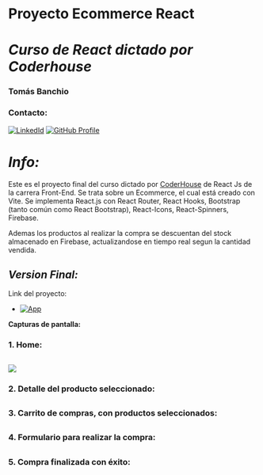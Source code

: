 # **Proyecto Ecommerce React** 
# *Curso de React dictado por Coderhouse*
### **Tomás Banchio**
### **Contacto:**

[![LinkedId](https://img.shields.io/badge/LinkedIn-informational?style=for-the-badge&logo=linkedin&logoColor=fff&color=23272d)](https://www.linkedin.com/in/tbanchio/)
[![GitHub Profile](https://img.shields.io/badge/GitHub-informational?style=for-the-badge&logo=GitHub&logoColor=fff&color=23272d)](https://github.com/tomiban)

# *Info:*

Este es el proyecto final del curso dictado por [CoderHouse](https://www.coderhouse.com) de React Js de la carrera Front-End.
Se trata sobre un Ecommerce, el cual está creado con Vite.
Se implementa React.js con React Router, React Hooks, Bootstrap (tanto común como React Bootstrap), React-Icons, React-Spinners, Firebase.

Ademas los productos al realizar la compra se descuentan del stock almacenado en Firebase, actualizandose en tiempo real segun la cantidad vendida.


## *Version Final:*
Link del proyecto: 
- [![App](https://img.shields.io/badge/App-informational?style=for-the-badge&logo=netlify&logoColor=fff&color=23272d)](https://tomiban.github.io/PreEntrega2Banchio/)


**Capturas de pantalla:**

### 1. Home:
## ![](./src/assets/img/readme/home.jpg )

### 2. Detalle del producto seleccionado:

## 

### 3. Carrito de compras, con productos seleccionados:

## 

### 4. Formulario para realizar la compra:

## 
### 5. Compra finalizada con éxito:

